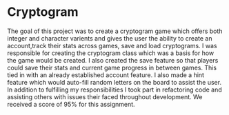 # Cryptogram
The goal of this project was to create a cryptogram game which offers both integer and character varients and 
gives the user the ability to create an account,track their stats across games, save and load cryptograms. 
I was responsible for creating the cryptogram class which was a basis for how the game would be created. 
I also created the save feature so that players could save their stats and current game progress in between games.
This tied in with an already established account feature. 
I also made a hint feature which would auto-fill random letters on the board to assist the user. 
In addition to fulfilling my responsibilities I took part in refactoring code and assisting others with issues their faced throughout development. 
We received a score of 95% for this assignment.

